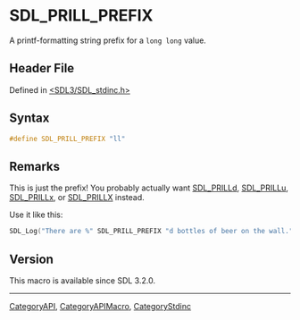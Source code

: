 # SDL_PRILL_PREFIX

A printf-formatting string prefix for a `long long` value.

## Header File

Defined in [<SDL3/SDL_stdinc.h>](https://github.com/libsdl-org/SDL/blob/main/include/SDL3/SDL_stdinc.h)

## Syntax

```c
#define SDL_PRILL_PREFIX "ll"
```

## Remarks

This is just the prefix! You probably actually want
[SDL_PRILLd](SDL_PRILLd), [SDL_PRILLu](SDL_PRILLu),
[SDL_PRILLx](SDL_PRILLx), or [SDL_PRILLX](SDL_PRILLX) instead.

Use it like this:

```c
SDL_Log("There are %" SDL_PRILL_PREFIX "d bottles of beer on the wall.", bottles);
```

## Version

This macro is available since SDL 3.2.0.





----
[CategoryAPI](CategoryAPI), [CategoryAPIMacro](CategoryAPIMacro), [CategoryStdinc](CategoryStdinc)

